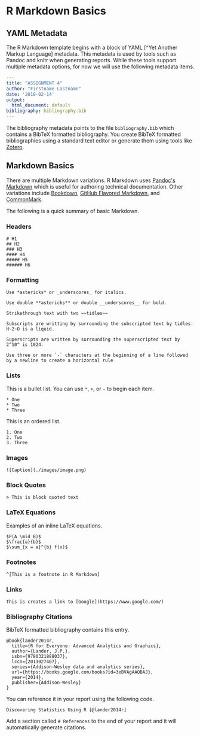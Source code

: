 # R Markdown Basics

## YAML Metadata

The R Markdown template begins with a block of YAML [^Yet Another Markup Language] metadata.  This metadata is used by tools such as Pandoc and knitr when generating reports.  While these tools support multiple metadata options, for now we will use the following metadata items. 

```yaml
---
title: "ASSIGNMENT 4"
author: "Firstname Lastname"
date: '2010-02-14'
output:
  html_document: default
bibliography: bibliography.bib
---
```

The bibliography metadata points to the file `bibliography.bib` which contains a BibTeX formatted bibliography.  You create BibTeX formatted bibliographies using a standard text editor or generate them using tools like [Zotero](https://www.zotero.org/).  

## Markdown Basics

There are multiple Markdown variations.  R Markdown uses [Pandoc's Markdown](https://pandoc.org/MANUAL.html#pandocs-markdown) which is useful for authoring technical documentation.    Other variations include [Bookdown](https://bookdown.org/), [GitHub Flavored Markdown](https://github.github.com/gfm/), and [CommonMark](https://spec.commonmark.org/0.29/).

The following is a quick summary of basic Markdown. 

### Headers

```
# H1
## H2
### H3
#### H4
##### H5
###### H6
```

### Formatting

```
Use *astericks* or _underscores_ for italics.

Use double **astericks** or double __underscores__ for bold.  

Strikethrough text with two ~~tidles~~

Subscripts are writting by surrounding the subscripted text by tidles. H~2~O is a liquid. 

Superscripts are written by surrounding the superscripted text by  2^10^ is 1024.

Use three or more `-` characters at the beginning of a line followed by a newline to create a horizontal rule
```

### Lists

This is a bullet list.  You can use `*`, `+`, or `-` to begin each item. 

```
* One
* Two 
* Three
```

This is an ordered list.

```
1. One
2. Two
3. Three
```

### Images

```
![Caption](./images/image.png)
```

### Block Quotes

```
> This is block quoted text
```

### LaTeX Equations

Examples of an inline LaTeX equations. 

```
$P(A \mid B)$
$\frac{a}{b}$
$\sum_{x = a}^{b} f(x)$
```

### Footnotes

```
^[This is a footnote in R Markdown]
```

### Links

```
This is creates a link to [Google](https://www.google.com/)
```

### Bibliography Citations

BibTeX formatted bibliography contains this entry. 

```
@book{lander2014r,
  title={R for Everyone: Advanced Analytics and Graphics},
  author={Lander, J.P.},
  isbn={9780321888037},
  lccn={2013027407},
  series={Addison-Wesley data and analytics series},
  url={https://books.google.com/books?id=3eBVAgAAQBAJ},
  year={2014},
  publisher={Addison-Wesley}
}
```

You can reference it in your report using the following code. 

```
Discovering Statistics Using R [@lander2014r]
```

Add a section called `# References` to the end of your report and it will automatically generate citations. 
